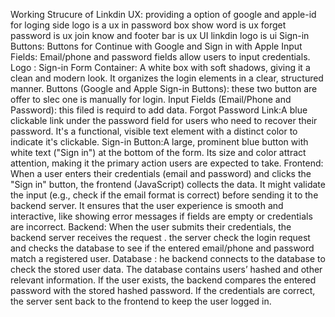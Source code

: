 Working Strucure of Linkdin
UX:
providing a option of google and apple-id for loging
side logo is a ux
in password box show word is ux
forget password is ux
join know and footer bar is  ux
UI
 linkdin logo is ui
Sign-in Buttons: Buttons for Continue with Google and Sign in with Apple 
Input Fields: Email/phone and password fields allow users to input credentials.
Logo : 
Sign-in Form Container: A white box with soft shadows, giving it a clean and modern look. It organizes the login elements in a clear, structured manner.
Buttons (Google and Apple Sign-in Buttons):  these two button are offer to slec one is manually for login.
Input Fields (Email/Phone and Password):  this filed is requird to add data.
Forgot Password Link:A blue clickable link under the password field for users who need to recover their password. It's a functional, visible text element with a distinct color to indicate it's clickable.
Sign-in Button:A large, prominent blue button with white text ("Sign in") at the bottom of the form. Its size and color attract attention, making it the primary action users are expected to take.
Frontend:
When a user enters their credentials (email and password) and clicks the "Sign in" button, the frontend (JavaScript) collects the data.
It might validate the input (e.g., check if the email format is correct) before sending it to the backend server.
It ensures that the user experience is smooth and interactive, like showing error messages if fields are empty or credentials are incorrect.
Backend:
When the user submits their credentials, the backend server receives the request .
 the server check  the login request and checks the database to see if the entered email/phone and password match a registered user.
Database :
he backend connects to the database to check the stored user data. The database contains users’ hashed and other relevant information.
If the user exists, the backend compares the entered password with the stored hashed password.
If the credentials are correct, the server sent back to the frontend to keep the user logged in.
